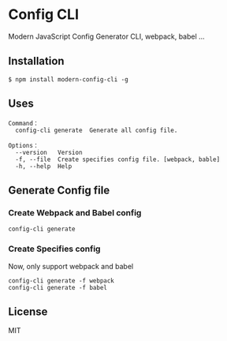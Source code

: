 # Config CLI

Modern JavaScript Config Generator CLI, webpack, babel ...

## Installation

```
$ npm install modern-config-cli -g
```

## Uses

```
Command：
  config-cli generate  Generate all config file.

Options：
  --version   Version
  -f, --file  Create specifies config file. [webpack, bable]
  -h, --help  Help
```

## Generate Config file

### Create Webpack and Babel config

```
config-cli generate
```

### Create Specifies config

Now, only support webpack and babel

```command
config-cli generate -f webpack
config-cli generate -f babel
```

## License

MIT